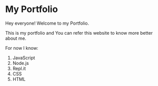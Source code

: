 # My Portfolio
Hey everyone! Welcome to my Portfolio.

This is my portfolio and You can refer this website to know more better about me.

For now I know:

1. JavaScript
2. Node.js
3. Repl.it
4. CSS
5. HTML